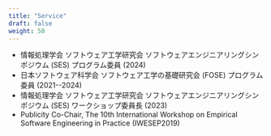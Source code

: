 ```yaml
---
title: "Service"
draft: false
weight: 50
---
```


- 情報処理学会 ソフトウェア工学研究会 ソフトウェアエンジニアリングシンポジウム (SES) プログラム委員 (2024) 
- 日本ソフトウェア科学会 ソフトウェア工学の基礎研究会 (FOSE) プログラム委員 (2021--2024)
- 情報処理学会 ソフトウェア工学研究会 ソフトウェアエンジニアリングシンポジウム (SES) ワークショップ委員長 (2023) 
- Publicity Co-Chair, The 10th International Workshop on Empirical Software Engineering in Practice (IWESEP2019)
